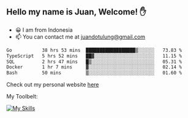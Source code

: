## Hello my name is Juan, Welcome! ✋

- 😀 I am from Indonesia
- 📫 You can contact me at juandotulung@gmail.com

<!--START_SECTION:waka-->

```txt
Go           38 hrs 53 mins  ██████████████████▒░░░░░░   73.83 %
TypeScript   5 hrs 52 mins   ██▓░░░░░░░░░░░░░░░░░░░░░░   11.15 %
SQL          2 hrs 47 mins   █▒░░░░░░░░░░░░░░░░░░░░░░░   05.31 %
Docker       1 hr 7 mins     ▓░░░░░░░░░░░░░░░░░░░░░░░░   02.14 %
Bash         50 mins         ▒░░░░░░░░░░░░░░░░░░░░░░░░   01.60 %
```

<!--END_SECTION:waka-->

Check out my personal website [here](https://juanchristian.com)

My Toolbelt:

[![My Skills](https://skillicons.dev/icons?i=go,js,ts,nodejs,express,react,nextjs,vue,tailwind,vite,html,css,python,php,aws,bash,linux,postgres,mysql,redis,kafka,docker,vercel,netlify,vscode,figma)](https://skillicons.dev)

